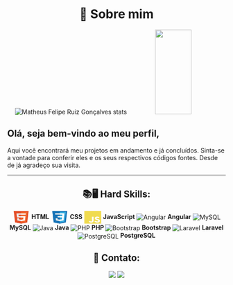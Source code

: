 

<div align="center"><h1> 📑 Sobre mim </h1></div>
<div align="center">  
  <img width="49%" height="195px" src="https://github-readme-stats.vercel.app/api?username=MatheusFelipeRuiz&show_icons=true&count_private=true&hide_border=true&title_color=CC2936&icon_color=CC2936&text_color=c9d1d9&bg_color=0d1117" alt="Matheus Felipe Ruiz Gonçalves stats" /> 
  <img width="41%" height="195px" src="https://github-readme-stats.vercel.app/api/top-langs/?username=MatheusFelipeRuiz&layout=compact&hide_border=true&title_color=fff&text_color=fff&bg_color=000" />
</div>
 <h2>Olá, seja bem-vindo ao meu perfil,</h2>
<p>Aqui você encontrará meu projetos em andamento e já concluídos. Sinta-se a vontade para conferir eles e os seus respectivos códigos fontes. Desde de já agradeço sua visita.</p>


<hr>
  <div align="center"><h2>📚🖥 Hard Skills: </h2></div>

 <div style="display: inline_block"; align="center">
  <img align="center" alt="HTML" height="30" width="40" src="https://raw.githubusercontent.com/devicons/devicon/master/icons/html5/html5-original.svg"> 
  <strong> HTML</strong>
  <img align="center" alt="CSS" height="30" width="40" src="https://raw.githubusercontent.com/devicons/devicon/master/icons/css3/css3-original.svg"> 
  <strong>CSS</strong>
  <img align="center" alt="JavaScript" height="30" width="40" src="https://raw.githubusercontent.com/devicons/devicon/master/icons/javascript/javascript-plain.svg">     
  <strong>JavaScript</strong>
  <img align="center" alt="Angular" height="30" width="40" src="https://cdn.jsdelivr.net/gh/devicons/devicon/icons/angularjs/angularjs-original.svg" />
  <strong>Angular</strong>
  <img align="center" alt="MySQL" height="30" width="40" src="https://cdn.jsdelivr.net/gh/devicons/devicon/icons/mysql/mysql-original.svg" />
  <strong>MySQL</strong> 
  <img align="center" alt="Java" height="30" width="40" src="https://cdn.jsdelivr.net/gh/devicons/devicon/icons/java/java-original.svg" />
  <strong>Java</strong>
  <img align="center" alt="PHP" height="30" width="40" src="https://cdn.jsdelivr.net/gh/devicons/devicon/icons/php/php-original.svg" />
  <strong>PHP </strong>
  <img align="center" alt="Bootstrap" height="30" width="40" src="https://cdn.jsdelivr.net/gh/devicons/devicon/icons/bootstrap/bootstrap-original-wordmark.svg" />
  <strong>Bootstrap</strong>
  <img align="center" alt="Laravel" height="30" width="40" src="https://cdn.jsdelivr.net/gh/devicons/devicon@latest/icons/laravel/laravel-line.svg" />
  <strong>Laravel</strong>
  <img align="center" alt="PostgreSQL" height="30" width="40" src="https://cdn.jsdelivr.net/gh/devicons/devicon/icons/postgresql/postgresql-original.svg" />
  <strong>PostgreSQL</strong>   
</div>


<div align="center"><h2> 📱 Contato: </h1></div>
  <div align="center"> 
  <a href="https://www.instagram.com/matheusfrg/" target="_blank"><img src="https://img.shields.io/badge/-Instagram-%23E4405F?style=for-the-badge&logo=instagram&logoColor=white" target="_blank"></a>
  <a href="https://www.linkedin.com/in/matheus-felipe-ruiz-gon%C3%A7alves-ti/" target="_blank"><img src="https://img.shields.io/badge/-LinkedIn-%230077B5?style=for-the-badge&logo=linkedin&logoColor=white" target="_blank"></a> 
</div> 
  
  
